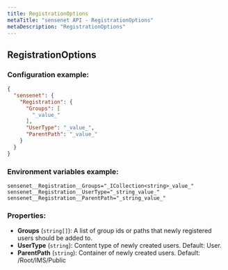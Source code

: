 ```yaml
---
title: RegistrationOptions
metaTitle: "sensenet API - RegistrationOptions"
metaDescription: "RegistrationOptions"
---
```


## RegistrationOptions


### Configuration example:
``` json
{
  "sensenet": {
    "Registration": {
      "Groups": [
        "_value_"
      ],
      "UserType": "_value_",
      "ParentPath": "_value_"
    }
  }
}
```
### Environment variables example:
```
sensenet__Registration__Groups="_ICollection<string>_value_"
sensenet__Registration__UserType="_string_value_"
sensenet__Registration__ParentPath="_string_value_"
```
### Properties:
- **Groups** (`string[]`): A list of group ids or paths that newly registered users should be added to.
- **UserType** (`string`): Content type of newly created users. Default: User.
- **ParentPath** (`string`): Container of newly created users. Default: /Root/IMS/Public

